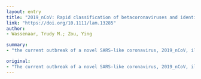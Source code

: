 ```yaml
---
layout: entry
title: "2019_nCoV: Rapid classification of betacoronaviruses and identification of traditional Chinese medicine as potential origin of zoonotic coronaviruses"
link: "https://doi.org/10.1111/lam.13285"
author:
- Wassenaar, Trudy M.; Zou, Ying

summary:
- "the current outbreak of a novel SARS-like coronavirus, 2019_nCoV, illustrated difficulties in identifying the novel Corona virus and its natural host. The conservation would be sufficient to define target sequences that could classify novel virus species into their subspecies. Only 253 upstream non-coding sequences of Sarbecovirus are sufficient to identify genetic similarities between species of this subgenus."

original:
- "The current outbreak of a novel SARS-like coronavirus, 2019_nCoV, illustrated difficulties in identifying a novel coronavirus and its natural host, as the coding sequences of various Betacoronavirus species can be highly diverse. By means of whole-genome sequence comparisons, we demonstrate that the non-coding flanks of the viral genome can be used to correctly separate the recognized four betacoronavirus subspecies. The conservation would be sufficient to define target sequences that could, in theory, classify novel virus species into their subspecies. Only 253 upstream non-coding sequences of Sarbecovirus are sufficient to identify genetic similarities between species of this subgenus. Further, it was investigated which bat species have commercial value in China, and would thus likely be handled for trading purposes. A number of coronavirus genomes have been published that were obtained from such bat species. These bats are used in Traditional Chinese Medicine, and their handling poses a potential risk to cause zoonotic coronavirus epidemics."
---
```


